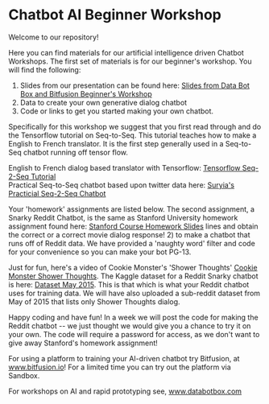 # Chatbot AI Beginner Workshop

Welcome to our repository!

Here you can find materials for our artificial intelligence driven Chatbot Workshops.  The first set of materials is for our beginner's workshop.
You will find the following:
1. Slides from our presentation can be found here: [Slides from Data Bot Box and Bitfusion Beginner's Workshop](http://bit.ly/2quMDcw)
2. Data to create your own generative dialog chatbot
3. Code or links to get you started making your own chatbot.

Specifically for this workshop we suggest that you first read through and do the Tensorflow tutorial on Seq-to-Seq.  This tutorial teaches how to make a English to French translator.  It is the first step generally used in a Seq-to-Seq chatbot running off tensor flow.

English to French dialog based translator with Tensorflow: [Tensorflow Seq-2-Seq Tutorial](https://www.tensorflow.org/tutorials/seq2seq)  
Practical Seq-to-Seq chatbot based upon twitter data here: [Suryia's Practicial Seq-2-Seq Chatbot](http://suriyadeepan.github.io/2016-12-31-practical-seq2seq/ ) 

Your 'homework' assignments are listed below.  The second assignment, a Snarky Reddit Chatbot, is the same as Stanford University homework assignment found here: [Stanford Course Homework Slides](http://web.stanford.edu/class/cs20si/lectures/slides_13.pdf) lines and obtain the correct or a correct movie dialog response!
2)   to make a chatbot that runs off of Reddit data.  We have provided a 'naughty word' filter and code for your convenience so you can make your bot PG-13.

Just for fun, here's a video of Cookie Monster's 'Shower Thoughts' [Cookie Monster Shower Thoughts](https://youtu.be/wBNJ0BH3Dgs).  The Kaggle dataset for a Reddit Snarky chatbot is here: [Dataset May 2015](ww.kaggle.com/reddit/reddit-comments-may-2015).  This is that which is what your Reddit chatbot uses for training data.  We will have also uploaded a sub-reddit dataset from May of 2015 that lists only Shower Thoughts dialog.

Happy coding and have fun! In a week we will post the code for making the Reddit chatbot -- we just thought we would give you a chance to try it on your own.  The code will require a password for access, as we don't want to give away Stanford's homework assignment!

For using a platform to training your AI-driven chatbot try Bitfusion, at www.bitfusion.io!  For a limited time you can try out the platform via Sandbox.

For workshops on AI and rapid prototyping see, www.databotbox.com

